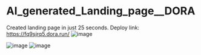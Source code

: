 # AI_generated_Landing_page__DORA
Created landing page in just 25 seconds.
Deploy link: https://fq9sjrq5.dora.run/
![image](https://github.com/user-attachments/assets/6b13d5c1-31d8-40eb-83bd-d415d182ec82)

![image](https://github.com/user-attachments/assets/d50497d4-4ab7-47f8-b108-3b8692c20eac)
![image](https://github.com/user-attachments/assets/0e9c4827-58ce-4318-87c5-e0e1b2047736)
